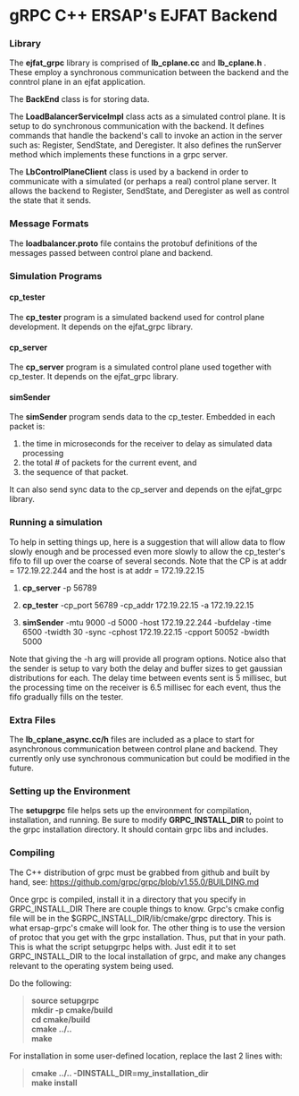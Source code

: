 # gRPC C++ ERSAP's EJFAT Backend

### Library

The **ejfat_grpc** library is comprised of **lb_cplane.cc** and **lb_cplane.h** .
These employ a synchronous communication between the backend and the conntrol plane
in an ejfat application.

The **BackEnd** class is for storing data.

The **LoadBalancerServiceImpl** class acts as a simulated control plane. It is setup to do
synchronous communication with the backend. It defines commands that handle the backend's
call to invoke an action in the server such as: Register, SendState, and Deregister.
It also defines the runServer method which implements these functions in a grpc server.

The **LbControlPlaneClient** class is used by a backend in order to communicate with a
simulated (or perhaps a real) control plane server. It allows the backend to
Register, SendState, and Deregister as well as control the state that it sends.

### Message Formats

The **loadbalancer.proto** file contains the protobuf definitions of the messages passed between control plane
and backend.

### Simulation Programs

#### cp_tester

The **cp_tester** program is a simulated backend used for control plane development.
It depends on the ejfat_grpc library.

#### cp_server

The **cp_server** program is a simulated control plane used together with cp_tester.
It depends on the ejfat_grpc library.

#### simSender

The **simSender** program sends data to the cp_tester. Embedded in each packet is:
1) the time in microseconds for the receiver to delay as simulated data processing
2) the total # of packets for the current event, and
3) the sequence of that packet.

It can also send sync data to the cp_server and depends on the ejfat_grpc library.


### Running a simulation

To help in setting things up, here is a suggestion that will allow data to flow slowly
enough and be processed even more slowly to allow the cp_tester's fifo to fill up over
the coarse of several seconds. Note that the CP is at addr = 172.19.22.244 and the host
is at addr = 172.19.22.15

1) **cp_server** -p 56789

2) **cp_tester** -cp_port 56789 -cp_addr 172.19.22.15  -a 172.19.22.15

3) **simSender** -mtu 9000 -d 5000 -host 172.19.22.244 -bufdelay -time 6500 -twidth 30 -sync -cphost 172.19.22.15 -cpport 50052 -bwidth 5000


Note that giving the -h arg will provide all program options. Notice also that the sender is
setup to vary both the delay and buffer sizes to get gaussian distributions for each.
The delay time between events sent is 5 millisec, but the processing time on the receiver is
6.5 millisec for each event, thus the fifo gradually fills on the tester.

### Extra Files

The **lb_cplane_async.cc/h** files are included as a place to start for asynchronous communication
between control plane and backend. They currently only use synchronous communication but could
be modified in the future.

### Setting up the Environment

The **setupgrpc** file helps sets up the environment for compilation, installation, and running.
Be sure to modify **GRPC_INSTALL_DIR** to point to the grpc installation directory.
It should contain grpc libs and includes.

### Compiling

The C++ distribution of grpc must be grabbed from github and built by hand, see:
https://github.com/grpc/grpc/blob/v1.55.0/BUILDING.md

Once grpc is compiled, install it in a directory that you specify in GRPC_INSTALL_DIR
There are couple things to know. Grpc's cmake config file will be in the
$GRPC_INSTALL_DIR/lib/cmake/grpc directory. This is what ersap-grpc's cmake will look for.
The other thing is to use the version of protoc that you get with the grpc installation.
Thus, put that in your path. This is what the script setupgrpc helps with.
Just edit it to set GRPC_INSTALL_DIR to the local installation of grpc,
and make any changes relevant to the operating system being used.

Do the following:

>**source setupgrpc  
mkdir -p cmake/build  
cd cmake/build  
cmake ../..  
make**  

For installation in some user-defined location, replace the last 2 lines with:

>**cmake ../.. -DINSTALL_DIR=my_installation_dir  
make install**  




